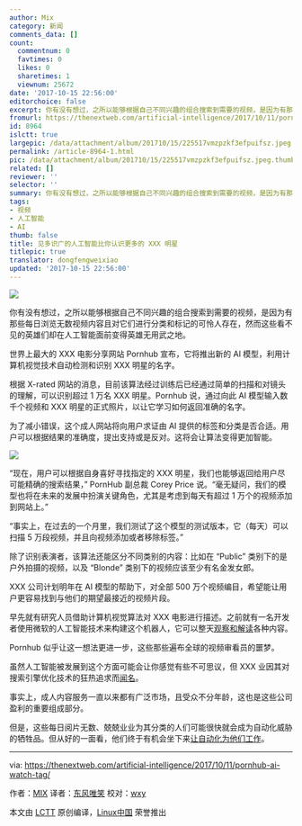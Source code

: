 ```yaml
---
author: Mix
category: 新闻
comments_data: []
count:
  commentnum: 0
  favtimes: 0
  likes: 0
  sharetimes: 1
  viewnum: 25672
date: '2017-10-15 22:56:00'
editorchoice: false
excerpt: 你有没有想过，之所以能够根据自己不同兴趣的组合搜索到需要的视频，是因为有那些每日浏览无数视频内容且对它们进行分类和标记的可怜人存在，然而这些看不见的英雄们却在人工智能面前变得英雄无用武之地。
fromurl: https://thenextweb.com/artificial-intelligence/2017/10/11/pornhub-ai-watch-tag/
id: 8964
islctt: true
largepic: /data/attachment/album/201710/15/225517vmzpzkf3efpuifsz.jpeg
permalink: /article-8964-1.html
pic: /data/attachment/album/201710/15/225517vmzpzkf3efpuifsz.jpeg.thumb.jpg
related: []
reviewer: ''
selector: ''
summary: 你有没有想过，之所以能够根据自己不同兴趣的组合搜索到需要的视频，是因为有那些每日浏览无数视频内容且对它们进行分类和标记的可怜人存在，然而这些看不见的英雄们却在人工智能面前变得英雄无用武之地。
tags:
- 视频
- 人工智能
- AI
thumb: false
title: 见多识广的人工智能比你认识更多的 XXX 明星
titlepic: true
translator: dongfengweixiao
updated: '2017-10-15 22:56:00'
---
```


![](/data/attachment/album/201710/15/225517vmzpzkf3efpuifsz.jpeg)


你有没有想过，之所以能够根据自己不同兴趣的组合搜索到需要的视频，是因为有那些每日浏览无数视频内容且对它们进行分类和标记的可怜人存在，然而这些看不见的英雄们却在人工智能面前变得英雄无用武之地。


世界上最大的 XXX 电影分享网站 Pornhub 宣布，它将推出新的 AI 模型，利用计算机视觉技术自动检测和识别 XXX 明星的名字。


根据 X-rated 网站的消息，目前该算法经过训练后已经通过简单的扫描和对镜头的理解，可以识别超过 1 万名 XXX 明星。Pornhub 说，通过向此 AI 模型输入数千个视频和 XXX 明星的正式照片，以让它学习如何返回准确的名字。


为了减小错误，这个成人网站将向用户求证由 AI 提供的标签和分类是否合适。用户可以根据结果的准确度，提出支持或是反对。这将会让算法变得更加智能。


![](/data/attachment/album/201710/15/225531zh2tf2mc3m54fian.jpeg)


“现在，用户可以根据自身喜好寻找指定的 XXX 明星，我们也能够返回给用户尽可能精确的搜索结果，” PornHub 副总裁 Corey Price 说。“毫无疑问，我们的模型也将在未来的发展中扮演关键角色，尤其是考虑到每天有超过 1 万个的视频添加到网站上。”


“事实上，在过去的一个月里，我们测试了这个模型的测试版本，它（每天）可以扫描 5 万段视频，并且向视频添加或者移除标签。”


除了识别表演者，该算法还能区分不同类别的内容：比如在 “Public” 类别下的是户外拍摄的视频，以及 “Blonde” 类别下的视频应该至少有名金发女郎。


XXX 公司计划明年在 AI 模型的帮助下，对全部 500 万个视频编目，希望能让用户更容易找到与他们的期望最接近的视频片段。


早先就有研究人员借助计算机视觉算法对 XXX 电影进行描述。之前就有一名开发者使用微软的人工智能技术来构建这个机器人，它可以整天[观察和解读](https://thenextweb.com/shareables/2017/03/03/porn-bot-microsoft-ai-pornhub/)各种内容。


Pornhub 似乎让这一想法更进一步，这些那些遍布全球的视频审看员的噩梦。


虽然人工智能被发展到这个方面可能会让你感觉有些不可思议，但 XXX 业因其对搜索引擎优化技术的狂热追求而[闻名](https://moz.com/ugc/yes-dear-there-is-porn-seo-and-we-can-learn-a-lot-from-it)。


事实上，成人内容服务一直以来都有广泛市场，且受众不分年龄，这也是这些公司盈利的重要组成部分。


但是，这些每日阅片无数、兢兢业业为其分类的人们可能很快就会成为自动化威胁的牺牲品。但从好的一面看，他们终于有机会坐下来[让自动化为他们工作](https://thenextweb.com/gear/2017/07/07/fleshlight-launch-review-masturbation/)。




---


via: <https://thenextweb.com/artificial-intelligence/2017/10/11/pornhub-ai-watch-tag/>


作者：[MIX](https://thenextweb.com/author/dimitarmihov/) 译者：[东风唯笑](https://github.com/dongfengweixiao) 校对：[wxy](https://github.com/wxy)


本文由 [LCTT](https://github.com/LCTT/TranslateProject) 原创编译，[Linux中国](https://linux.cn/) 荣誉推出